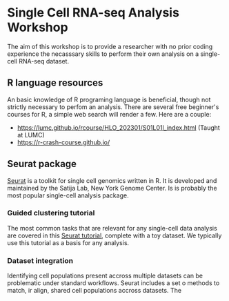 # Single Cell RNA-seq Analysis Workshop

The aim of this workshop is to provide a researcher with no prior coding experience the necasssary skills to perform their own analysis on a single-cell RNA-seq dataset. 

## R language resources
An basic knowledge of R programing language is beneficial, though not strictly necessary to perfom an analysis. There are several free beginner's courses for R, a simple web search will render a few. Here are a couple:

* https://lumc.github.io/rcourse/HLO_202301/S01L01l_index.html (Taught at LUMC)
* https://r-crash-course.github.io/

## Seurat package
[Seurat](https://satijalab.org/seurat/index.html) is a toolkit for single cell genomics written in R. It is developed and maintained by the Satija Lab, New York Genome Center. Is is probably the most popular single-cell analysis package.

### Guided clustering tutorial
The most common tasks that are relevant for any single-cell data analysis are covered in this [Seurat tutorial](https://satijalab.org/seurat/articles/pbmc3k_tutorial.html), complete with a toy dataset. We typically use this tutorial as a basis for any analysis.

### Dataset integration
Identifying cell populations present accross multiple datasets can be problematic under standard workflows. Seurat includes a set o methods to match, ir align, shared cell populations accross datasets. The 
